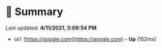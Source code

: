 # 📖 Summary
Last updated: **4/11/2021, 3:09:54 PM**

- `GET` [https://google.com](https://google.com) - **Up** (152ms)
